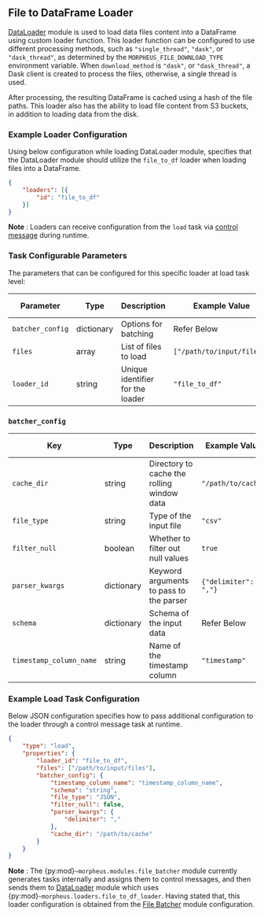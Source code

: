 <!--
SPDX-FileCopyrightText: Copyright (c) 2022-2024, NVIDIA CORPORATION & AFFILIATES. All rights reserved.
SPDX-License-Identifier: Apache-2.0

Licensed under the Apache License, Version 2.0 (the "License");
you may not use this file except in compliance with the License.
You may obtain a copy of the License at

http://www.apache.org/licenses/LICENSE-2.0

Unless required by applicable law or agreed to in writing, software
distributed under the License is distributed on an "AS IS" BASIS,
WITHOUT WARRANTIES OR CONDITIONS OF ANY KIND, either express or implied.
See the License for the specific language governing permissions and
limitations under the License.
-->

## File to DataFrame Loader

[DataLoader](../../modules/core/data_loader.md) module is used to load data files content into a DataFrame using custom loader function. This loader function can be configured to use different processing methods, such as `"single_thread"`, `"dask"`, or `"dask_thread"`, as determined by the `MORPHEUS_FILE_DOWNLOAD_TYPE` environment variable. When `download_method` is `"dask"`, or `"dask_thread"`, a Dask client is created to process the files, otherwise, a single thread is used.

After processing, the resulting DataFrame is cached using a hash of the file paths. This loader also has the ability to load file content from S3 buckets, in addition to loading data from the disk.

### Example Loader Configuration

Using below configuration while loading DataLoader module, specifies that the DataLoader module should utilize the `file_to_df` loader when loading files into a DataFrame.

```json
{
	"loaders": [{
		"id": "file_to_df"
	}]
}
```

**Note** :  Loaders can receive configuration from the `load` task via [control message](../../developer_guide/guides/9_control_messages.md) during runtime.

### Task Configurable Parameters

The parameters that can be configured for this specific loader at load task level:

| Parameter          | Type       | Description                      | Example Value            | Default Value  |
| ------------------ | ---------- | -------------------------------- | ------------------------ | -------------- |
| `batcher_config  ` | dictionary | Options for batching             | Refer Below                | `[Required]`   |
| `files`            | array      | List of files to load            | `["/path/to/input/files"]` | `[]`           |
| `loader_id`        | string     | Unique identifier for the loader | `"file_to_df"`             | `[Required]`   |


### `batcher_config`

| Key                     | Type       | Description                                | Example Value        | Default Value |
|-------------------------|------------|--------------------------------------------|----------------------|---------------|
| `cache_dir`             | string     | Directory to cache the rolling window data | `"/path/to/cache"`     | `-`           |
| `file_type`             | string     | Type of the input file                     | `"csv"`                | `"JSON"`      |
| `filter_null`           | boolean    | Whether to filter out null values          | `true`                 | `false`       |
| `parser_kwargs`         | dictionary | Keyword arguments to pass to the parser    | `{"delimiter": ","}`   | `-`           |
| `schema`                | dictionary | Schema of the input data                   | Refer Below            | `-`           |
| `timestamp_column_name` | string     | Name of the timestamp column               | `"timestamp"`          | `-`           |

### Example Load Task Configuration

Below JSON configuration specifies how to pass additional configuration to the loader through a control message task at runtime.

```json
{
	"type": "load",
	"properties": {
		"loader_id": "file_to_df",
		"files": ["/path/to/input/files"],
		"batcher_config": {
			"timestamp_column_name": "timestamp_column_name",
			"schema": "string",
			"file_type": "JSON",
			"filter_null": false,
			"parser_kwargs": {
				"delimiter": ","
			},
			"cache_dir": "/path/to/cache"
		}
	}
}
```

**Note** : The {py:mod}`~morpheus.modules.file_batcher` module currently generates tasks internally and assigns them to control messages, and then sends them to [DataLoader](../../modules/core/data_loader.md) module which uses {py:mod}`~morpheus.loaders.file_to_df_loader`. Having stated that, this loader configuration is obtained from the [File Batcher](../../modules/core/file_batcher.md) module configuration.

